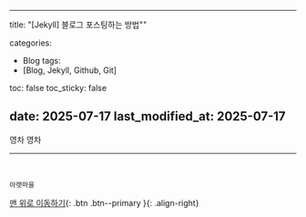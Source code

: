 
---
title: "[Jekyll] 블로그 포스팅하는 방법""

categories: 
  - Blog
tags:
  - [Blog, Jekyll, Github, Git]

toc: false
toc_sticky: false

date: 2025-07-17
last_modified_at: 2025-07-17
---


영차 영차


***
<br>

    아랫마을

[맨 위로 이동하기](#){: .btn .btn--primary }{: .align-right}
